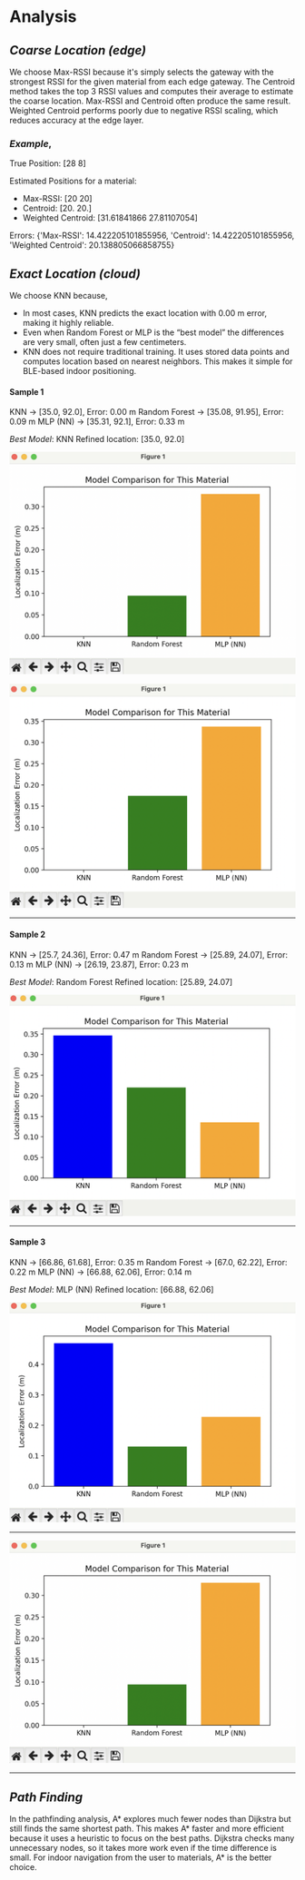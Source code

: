 # **Analysis**



## *Coarse Location (edge)*

We choose Max-RSSI because it's simply selects the gateway with the strongest RSSI for the given material from each edge gateway. The Centroid method takes the top 3 RSSI values and computes their average to estimate the coarse location. Max-RSSI and Centroid often produce the same result. Weighted Centroid performs poorly due to negative RSSI scaling, which reduces accuracy at the edge layer.

### *Example*,
True Position: [28  8]

Estimated Positions for a material:
 - Max-RSSI: [20 20]
 - Centroid: [20. 20.]
 - Weighted Centroid: [31.61841866 27.81107054]

 Errors: {'Max-RSSI': 14.422205101855956, 'Centroid': 14.422205101855956, 'Weighted Centroid': 20.138805066858755}
 


 ## *Exact Location (cloud)*
 
 We choose KNN because,
- In most cases, KNN predicts the exact location with 0.00 m error, making it highly reliable.
- Even when Random Forest or MLP is the “best model” the differences are very small, often just a few centimeters.
- KNN does not require traditional training. It uses stored data points and computes location based on nearest neighbors. This makes it simple for BLE-based indoor positioning.



#### **Sample 1**
KNN → [35.0, 92.0], Error: 0.00 m
Random Forest → [35.08, 91.95], Error: 0.09 m
MLP (NN) → [35.31, 92.1], Error: 0.33 m

 *Best Model*: KNN
Refined location: [35.0, 92.0]

![Graph_1](./images_analysis/1.png)

![Graph_1a](./images_analysis/1a.png)

---

#### **Sample 2**
KNN → [25.7, 24.36], Error: 0.47 m
Random Forest → [25.89, 24.07], Error: 0.13 m
MLP (NN) → [26.19, 23.87], Error: 0.23 m

 *Best Model*: Random Forest
Refined location: [25.89, 24.07]

![Graph_2](./images_analysis/2.png)

---

#### **Sample 3**
KNN → [66.86, 61.68], Error: 0.35 m
Random Forest → [67.0, 62.22], Error: 0.22 m
MLP (NN) → [66.88, 62.06], Error: 0.14 m

 *Best Model*: MLP (NN)
Refined location: [66.88, 62.06]

![Graph_3](./images_analysis/3.png)


---


![Graph_4](./images_analysis/1.png)

---  
  
    
## *Path Finding*
In the pathfinding analysis, A* explores much fewer nodes than Dijkstra but still finds the same shortest path. This makes A* faster and more efficient because it uses a heuristic to focus on the best paths. Dijkstra checks many unnecessary nodes, so it takes more work even if the time difference is small. For indoor navigation from the user to materials, A* is the better choice.


